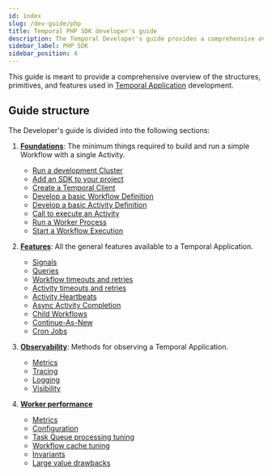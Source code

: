 ```yaml
---
id: index
slug: /dev-guide/php
title: Temporal PHP SDK developer's guide
description: The Temporal Developer's guide provides a comprehensive overview of the structures, primitives, and features used in Temporal Application development.
sidebar_label: PHP SDK
sidebar_position: 4
---
```


This guide is meant to provide a comprehensive overview of the structures, primitives, and features used in [Temporal Application](/temporal#temporal-application) development.

## Guide structure

The Developer's guide is divided into the following sections:

1. [**Foundations**](/dev-guide/php/foundations): The minimum things required to build and run a simple Workflow with a single Activity.

   - [Run a development Cluster](/dev-guide/php/foundations#run-a-dev-cluster)
   - [Add an SDK to your project](/dev-guide/php/foundations#add-your-sdk)
   - [Create a Temporal Client](/dev-guide/php/foundations#connect-to-a-cluster)
   - [Develop a basic Workflow Definition](/dev-guide/php/foundations#develop-workflows)
   - [Develop a basic Activity Definition](/dev-guide/php/foundations#develop-activities)
   - [Call to execute an Activity](/dev-guide/php/foundations#activity-execution)
   - [Run a Worker Process](/dev-guide/php/foundations#run-worker-processes)
   - [Start a Workflow Execution](/dev-guide/php/foundations#start-workflow-execution)

2. [**Features**](/dev-guide/php/features): All the general features available to a Temporal Application.

   - [Signals](/dev-guide/php/features#signals)
   - [Queries](/dev-guide/php/features#queries)
   - [Workflow timeouts and retries](/dev-guide/php/features#workflow-timeouts)
   - [Activity timeouts and retries](/dev-guide/php/features#activity-timeouts)
   - [Activity Heartbeats](/dev-guide/php/features#activity-heartbeats)
   - [Async Activity Completion](/dev-guide/php/features#asynchronous-activity-completion)
   - [Child Workflows](/dev-guide/php/features#child-workflows)
   - [Continue-As-New](/dev-guide/php/features#continue-as-new)
   - [Cron Jobs](/dev-guide/php/features#temporal-cron-jobs)

3. [**Observability**](/dev-guide/php/observability): Methods for observing a Temporal Application.

   - [Metrics](/dev-guide/php/observability#metrics)
   - [Tracing](/dev-guide/php/observability#tracing)
   - [Logging](/dev-guide/php/observability#logging)
   - [Visibility](/dev-guide/php/observability#visibility)

4. [**Worker performance**](/dev-guide/worker-performance)

   - [Metrics](/dev-guide/worker-performance#metrics)
   - [Configuration](/dev-guide/worker-performance#configuration)
   - [Task Queue processing tuning](/dev-guide/worker-performance#task-queues-processing-tuning)
   - [Workflow cache tuning](/dev-guide/worker-performance#workflow-cache-tuning)
   - [Invariants](/dev-guide/worker-performance#invariants)
   - [Large value drawbacks](/dev-guide/worker-performance#drawbacks-of-putting-just-large-values-everywhere)
